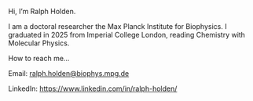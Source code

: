 Hi, I’m Ralph Holden.

I am a doctoral researcher the Max Planck Institute for Biophysics. I graduated in 2025 from Imperial College London, reading Chemistry with Molecular Physics.

How to reach me...

Email: ralph.holden@biophys.mpg.de

LinkedIn: https://www.linkedin.com/in/ralph-holden/
